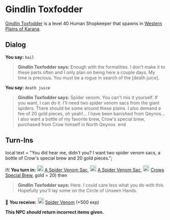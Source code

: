 # Gindlin Toxfodder



[Gindlin Toxfodder](/npc/12011) is a level 40 Human Shopkeeper that spawns in [Western Plains of Karana](/zone/12).





## Dialog

**You say:** `hail`



>**Gindlin Toxfodder says:** Enough with the formalities. I don't make it to these parts often and I only plan on being here a couple days. My time is precious. You must be a rogue in search of the [death juice].

**You say:** `death juice`



>**Gindlin Toxfodder says:** Spider venom. You can't mix it yourself. If you want, I can do it. I'll need two spider venom sacs from the giant spiders. There should be some around these plains. I also demand a fee of 20 gold pieces, oh yeah!... I have been banished from Qeynos... I also want a bottle of my favorite brew, Crow's special brew, purchased from Crow himself in North Qeynos.
end



## Turn-Ins



local text = "You did hear me, didn't you? I want two spider venom sacs, a bottle of Crow's special brew and 20 gold pieces.";


if( **You turn in:** <img style="background:url(/static/icons/blank_slot.gif);width:20px;height:20px;" src="/static/icons/item_819.png" alt="" /> <a
                                href="/item/14018" data-url="14018" class="tooltip-link link">A Spider Venom Sac</a>, <img style="background:url(/static/icons/blank_slot.gif);width:20px;height:20px;" src="/static/icons/item_819.png" alt="" /> <a
                                href="/item/14018" data-url="14018" class="tooltip-link link">A Spider Venom Sac</a>, <img style="background:url(/static/icons/blank_slot.gif);width:20px;height:20px;" src="/static/icons/item_702.png" alt="" /> <a
                                href="/item/13799" data-url="13799" class="tooltip-link link">Crows Special Brew</a>, gold = 20) then


>**Gindlin Toxfodder says:** Here. I could care less what you do with this. Hopefully you'll lay some on the Circle of Unseen Hands.


 &#127873; **You receive:**  <img style="background:url(/static/icons/blank_slot.gif);width:20px;height:20px;" src="/static/icons/item_806.png" alt="" /> <a
                                href="/item/14015" data-url="14015" class="tooltip-link link">Spider Venom</a> (+500 exp)

 

**This NPC *should* return incorrect items given.**
